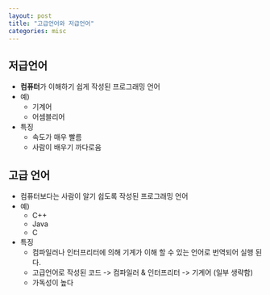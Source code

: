 ```yaml
---
layout: post
title: "고급언어와 저급언어"
categories: misc
---
```




## 저급언어

- **컴퓨터**가 이해하기 쉽게 작성된 프로그래밍 언어
- 예)
  - 기계어
  - 어셈블리어
- 특징
  - 속도가 매우 빨름
  - 사람이 배우기 까다로움



## 고급 언어

- 컴퓨터보다는 사람이 알기 쉽도록 작성된 프로그래밍 언어
- 예)
  - C++
  - Java
  - C
- 특징
  - 컴파일러나 인터프리터에 의해 기계가 이해 할 수 있는 언어로 번역되어 실행 된다.
  - 고급언어로 작성된 코드 -> 컴파일러 & 인터프리터 -> 기계어 (일부 생략함)
  - 가독성이 높다

